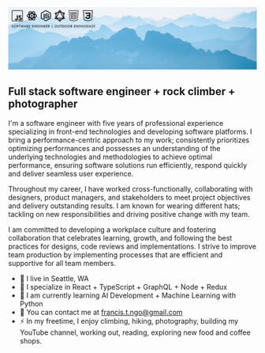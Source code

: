 ![Banner](banner.png)

Full stack software engineer + rock climber + photographer
--------------------------------------------------------------

I'm a software engineer with five years of professional experience specializing in front-end technologies and developing software platforms. I bring a performance-centric approach to my work; consistently prioritizes optimizing performances and possesses an understanding of the underlying technologies and methodologies to achieve optimal performance, ensuring software solutions run efficiently, respond quickly and deliver seamless user experience.

Throughout my career, I have worked cross-functionally, collaborating with designers, product managers, and stakeholders to meet project objectives and delivery outstanding results. I am known for wearing different hats; tackling on new responsibilities and driving positive change with my team. 

I am committed to developing a workplace culture and fostering collaboration that celebrates learning, growth, and following the best practices for designs, code reviews and implementations. I strive to improve team production by implementing processes that are efficient and supportive for all team members.

* 🌲 I live in Seattle, WA
* 🧠 I specialize in React + TypeScript + GraphQL + Node + Redux
* 🧐 I am currently learning AI Development + Machine Learning with Python
* 📧 You can contact me at [francis.t.ngo@gmail.com](mailto:francis.t.ngo@gmail.com)
* ⚡ In my freetime, I enjoy climbing, hiking, photography, building my YouTube channel, working out, reading, exploring new food and coffee shops. 
